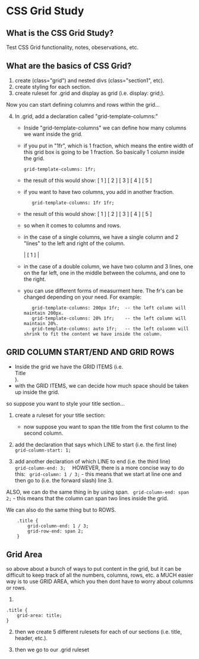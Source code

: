# CSS Grid Study 

## What is the CSS Grid Study?
Test CSS Grid functionality, notes, obeservations, etc.

## What are the basics of CSS Grid?

1. create  (class="grid") and nested divs (class="section1", etc).
2. create styling for each section.
3. create ruleset for .grid and display as grid (i.e. display: grid;).

Now you can start defining columns and rows within the grid...

4. In .grid, add a declaration called "grid-template-columns:"

    - Inside "grid-template-columns" we can define how many columns we want inside the grid.
    - if you put in "1fr", which is 1 fraction, which means the entire width of this grid box is going to be 1 fraction.  So basically 1 column inside the grid.
       
        ```
        grid-template-columns: 1fr;
        ```
     
    - the result of this would show:
        [ 1 ]
        [ 2 ]
        [ 3 ]
        [ 4 ]
        [ 5 ]

    - if you want to have two columns, you add in another fraction.
      ```
         grid-template-columns: 1fr 1fr;
       ```
    - the result of this would show:
        [ 1 ]  [ 2 ]
        [ 3 ]  [ 4 ]
        [ 5 ]

    - so when it comes to columns and rows.
    - in the case of a single columns, we have a single column and 2 "lines" to the left and right of the column.
      
        | [ 1 ] |
      
    - in the case of a double column, we have two column and 3 lines, one on the far left, one in the middle between the columns, and one to the right.

    - you can use different forms of measurment here.  The fr's can be changed depending on your need. For example:
       ```
          grid-template-columns: 200px 1fr;  -- the left column will maintain 200px.
          grid-template-columns: 20% 1fr;    -- the left column will maintain 20%. 
          grid-template-columns: auto 1fr;   -- the left coluomn will shrink to fit the content we have inside the column.
        ```


## GRID COLUMN START/END AND GRID ROWS  

- Inside the grid we have the GRID ITEMS (i.e. <div class="section1">Title</div> ).
- with the GRID ITEMS, we can decide how much space should be taken up inside the grid.

so suppose you want to style your title section...

1. create a ruleset for your title section:
    - now suppose you want to span the title from the first column to the second column.

2. add the declaration that says which LINE to start (i.e. the first line)  
                    ```
                    grid-column-start: 1;
                    ```
3. add another declaration of which LINE to end (i.e. the third line)       
                    ```
                    grid-column-end: 3;  
                    ```
HOWEVER, there is a more concise way to do this:
                   ``` grid-column: 1 / 3;```
                    - this means that we start at line one and then go to (i.e. the forward slash) line 3.

ALSO, we can do the same thing in by using span.
   ``` grid-column-end: span 2;```
        - this means that the column can span two lines inside the grid.

We can also do the same thing but to ROWS.
```
    .title {
        grid-column-end: 1 / 3;
        grid-row-end: span 2;
    }
```

## Grid Area

so above about a bunch of ways to put content in the grid, but it can be difficult to keep track of all the numbers, columns, rows, etc.
a MUCH easier way is to use GRID AREA, which you then dont have to worry about columns or rows.

1. 
```
.title {
    grid-area: title;
}
```

2. then we create 5 different rulesets for each of our sections (i.e. title, header, etc.).

3. then we go to our .grid ruleset
